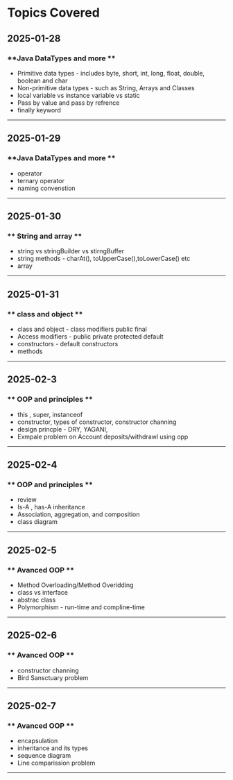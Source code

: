 # Topics Covered  

## **2025-01-28**

### **Java DataTypes and more **
- Primitive data types - includes byte, short, int, long, float, double, boolean and char
- Non-primitive data types - such as String, Arrays and Classes 
- local variable vs instance variable vs static 
- Pass by value and pass by refrence
- finally keyword

---
## **2025-01-29**

### **Java DataTypes and more **
- operator
- ternary operator 
- naming convenstion

---
## **2025-01-30**

### ** String and array **
- string vs stringBuilder vs stirngBuffer 
- string methods - charAt(), toUpperCase(),toLowerCase() etc 
- array 

---
## **2025-01-31**

### ** class and object **
- class and object  - class modifiers public final 
- Access modifiers - public private protected default 
- constructors - default constructors
- methods

---
## **2025-02-3**

### ** OOP and principles **
- this , super, instanceof
- constructor, types of constructor, constructor channing
- design princple - DRY, YAGANI,
- Exmpale problem on Account deposits/withdrawl using opp

---
## **2025-02-4**

### ** OOP and principles **
- review
- Is-A , has-A inheritance
- Association, aggregation, and composition
- class diagram
---
## **2025-02-5**

### ** Avanced OOP **
- Method Overloading/Method Overidding
- class vs interface
- abstrac class
- Polymorphism - run-time and compline-time
---

## **2025-02-6**

### ** Avanced OOP **
- constructor channing
- Bird Sansctuary problem
---

## **2025-02-7**

### ** Avanced OOP **
- encapsulation
- inheritance and its types
- sequence diagram
- Line comparission problem
---


